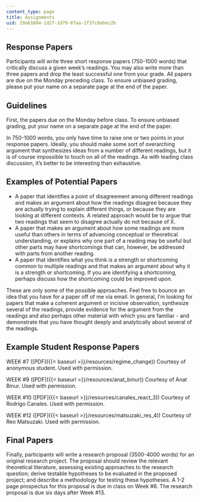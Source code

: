 ```yaml
---
content_type: page
title: Assignments
uid: 29a61684-1d27-1d79-87aa-2f37c0abec2b
---
```


Response Papers
---------------

Participants will write three short response papers (750-1000 words) that critically discuss a given week’s readings. You may also write more than three papers and drop the least successful one from your grade. All papers are due on the Monday preceding class. To ensure unbiased grading, please put your name on a separate page at the end of the paper.

Guidelines
----------

First, the papers due on the Monday before class. To ensure unbiased grading, put your name on a separate page at the end of the paper.

In 750-1000 words, you only have time to raise one or two points in your response papers. Ideally, you should make some sort of overarching argument that synthesizes ideas from a number of different readings, but it is of course impossible to touch on all of the readings. As with leading class discussion, it’s better to be interesting than exhaustive.

Examples of Potential Papers
----------------------------

*   A paper that identifies a point of disagreement among different readings and makes an argument about how the readings disagree because they are actually trying to explain different things, or because they are looking at different contexts. A related approach would be to argue that two readings that seem to disagree actually do not because of X.
*   A paper that makes an argument about how some readings are more useful than others in terms of advancing conceptual or theoretical understanding, or explains why one part of a reading may be useful but other parts may have shortcomings that can, however, be addressed with parts from another reading.
*   A paper that identifies what you think is a strength or shortcoming common to multiple readings and that makes an argument about why it is a strength or shortcoming. If you are identifying a shortcoming, perhaps discuss how the shortcoming could be improved upon.

These are only some of the possible approaches. Feel free to bounce an idea that you have for a paper off of me via email. In general, I’m looking for papers that make a coherent argument or incisive observation, synthesize several of the readings, provide evidence for the argument from the readings and also perhaps other material with which you are familiar - and demonstrate that you have thought deeply and analytically about several of the readings.

Example Student Response Papers
-------------------------------

WEEK #7 ([PDF]({{< baseurl >}}/resources/regime_change)) Courtesy of anonymous student. Used with permission.

WEEK #9 ([PDF]({{< baseurl >}}/resources/anat_binur)) Courtesy of Anat Binur. Used with permission.

WEEK #10 ([PDF]({{< baseurl >}}/resources/canales_react_3)) Courtesy of Rodrigo Canales. Used with permission.

WEEK #12 ([PDF]({{< baseurl >}}/resources/matsuzaki_res_4)) Courtesy of Reo Matsuzaki. Used with permission.

Final Papers
------------

Finally, participants will write a research proposal (3500-4000 words) for an original research project. The proposal should review the relevant theoretical literature, assessing existing approaches to the research question; derive testable hypotheses to be evaluated in the proposed project; and describe a methodology for testing these hypotheses. A 1-2 page prospectus for this proposal is due in class on Week #8. The research proposal is due six days after Week #13.